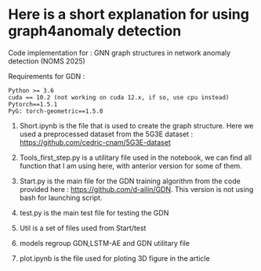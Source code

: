 

# Here is a short explanation for using graph4anomaly detection


Code implementation for : GNN graph structures in network anomaly detection (NOMS 2025)

Requirements for GDN :

    Python >= 3.6
    cuda == 10.2 (not working on cuda 12.x, if so, use cpu instead)
    Pytorch==1.5.1
    PyG: torch-geometric==1.5.0

  1) Short.ipynb is the file that is used to create the graph structure. Here we used a preprocessed dataset from the 5G3E dataset : https://github.com/cedric-cnam/5G3E-dataset

  2) Tools_first_step.py is a utilitary file used in the notebook, we can find all function that I am using here, with anterior version for some of them.
  
  3) Start.py is the main file for the GDN training algorithm from the code provided here : https://github.com/d-ailin/GDN. This version is not using bash for launching script.
  
  4) test.py is the main test file for testing the GDN
  
  5) Util is a set of files used from Start/test
  
  6) models regroup GDN,LSTM-AE and GDN utilitary file
  
  7) plot.ipynb is the file used for ploting 3D figure in the article   
